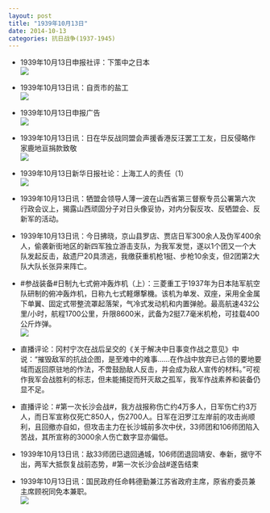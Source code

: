 ```yaml
---
layout: post
title: "1939年10月13日"
date: 2014-10-13
categories: 抗日战争(1937-1945)
---
```


<meta name="referrer" content="no-referrer" />

- 1939年10月13日申报社评：下策中之日本 <br/><img src="https://ww3.sinaimg.cn/large/aca367d8jw1el9us47a8oj20s80x5h77.jpg" />

- 1939年10月13日讯：自贡市的盐工 <br/><img src="https://ww2.sinaimg.cn/large/aca367d8jw1el9tx20us3j20oi0kk42s.jpg" />

- 1939年10月13日申报广告 <br/><img src="https://ww4.sinaimg.cn/large/aca367d8jw1el9t1pygxyj20660gydgz.jpg" />

- 1939年10月13日讯：日在华反战同盟会声援香港反汪罢工工友，日反侵略作家鹿地亘捐款致敬 <br/><img src="https://ww1.sinaimg.cn/large/aca367d8jw1el9s74mhucj20de0kuq4t.jpg" />

- 1939年10月13日新华日报社论：上海工人的责任（1） <br/><img src="https://ww4.sinaimg.cn/large/aca367d8jw1el9jijqv3wj211p0h3n3z.jpg" />

- 1939年10月13日讯：牺盟会领导人薄一波在山西省第三督察专员公署第六次行政会议上，揭露山西顽固分子对日头像妥协，对内分裂反攻、反牺盟会、反新军的活动。 

- 1939年10月13日讯：今日拂晓，京山县罗店、贾店日军300余人及伪军400余人，偷袭新街地区的新四军独立游击支队，为我军发觉，遂以1个团又一个大队发起反击，敌遗尸20具溃逃，我缴获重机枪1挺、步枪10余支，但2团第2大队大队长张异来阵亡。 

- #参战装备#日制九七式俯冲轰炸机（上）：三菱重工于1937年为日本陆军航空队研制的俯冲轰炸机，日称九七式軽爆撃機。该机为单发、双座，采用全金属下单翼、固定式带整流罩起落架，气冷式发动机和内置弹舱。最高航速432公里/小时，航程1700公里，升限8600米，武备为2挺7.7毫米机枪，可挂载400公斤炸弹。 <br/><img src="https://ww4.sinaimg.cn/large/aca367d8jw1el9auneqsdj20b40fxgng.jpg" />

- 直播评论：冈村宁次在战后呈交的《关于解决中日事变作战之意见》中说：“摧毁敌军的抗战企图，是至难中的难事……在作战中放弃已占领的要地要域而返回原驻地的作法，不啻鼓励敌人反击，并会成为敌人宣传的材料。”可视作我军会战胜利的标志，但未能捕捉而歼灭敌之孤军，我军作战素养和装备仍显不足。 

- 直播评论：#第一次长沙会战#，我方战报称伤亡约4万多人，日军伤亡约3万人，而日军宣称仅死亡850人，伤2700人。日军在汨罗江左岸前的攻击尚顺利，且回撤亦自如，但攻击主力在长沙城前多次中伏，33师团和106师团陷入苦战，其所宣称的3000余人伤亡数字显亦偏低。 

- 1939年10月13日讯：敌33师团已退回通城，106师团退回靖安、奉新，据守不出，两军大抵恢复战前态势，#第一次长沙会战#遂告结束 

- 1939年10月13日讯：国民政府任命韩德勤兼江苏省政府主席，原省府委员兼主席顾祝同免本兼职。 <br/><img src="https://ww4.sinaimg.cn/large/aca367d8jw1el95n3o0c8j203c04r744.jpg" />

